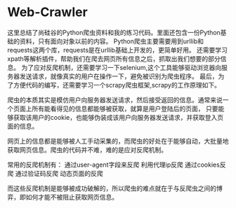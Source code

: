 # Web-Crawler

这里总结了尚硅谷的Python爬虫资料和我的练习代码。里面还包含一份Python基础的资料，只有面向对象以前的内容。
Python爬虫主要需要用到urllib和requests这两个库，requests是在urllib基础上开发的，更简单好用。
还需要学习xpath等解析插件，帮助我们在爬去网页所有信息之后，抓取出我们想要的部分信息。
为了应对反爬机制，还需要学习一下selenium,这个工具能够驱动浏览器向服务器发送请求，就像真实的用户在操作一下，避免被识别为爬虫程序。
最后，为了方便代码的编写，还需要学习一个scrapy爬虫框架,scrapy的工作原理如下。



爬虫的本质其实是模仿用户向服务器发送请求，然后接受返回的信息。通常来说一个页面上所有能看得见的信息都能够被获取，就算是用户登陆后的页面，
只要能够获取该用户的cookie，也能够伪装成该用户向服务器发送请求，并获取登入页面的信息。

网页上的信息都是能够被人工手动采集的，而爬虫的好处在于能够自动，大批量地获取网页信息。爬虫的代码并不难，难的是应对反爬机制。

常用的反爬机制有：
通过user-agent字段来反爬
利用代理ip反爬
通过cookies反爬
通过验证码反爬
动态页面的反爬

而这些反爬机制是能够被成功破解的，所以爬虫的难点就在于与反爬虫之间的博弈，即如何才能不被阻止获取网页信息。
